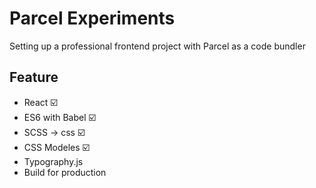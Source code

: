# Parcel Experiments

Setting up a professional frontend project with Parcel as a code bundler

## Feature

- React ☑️
- ES6 with Babel ☑️
- SCSS -> css ☑️
- CSS Modeles ☑️
- Typography.js
- Build for production
